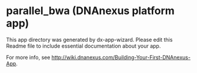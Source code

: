 # parallel_bwa (DNAnexus platform app)
This app directory was generated by dx-app-wizard. Please edit this Readme file to include essential documentation about your app.

For more info, see http://wiki.dnanexus.com/Building-Your-First-DNAnexus-App.
